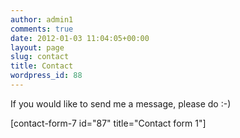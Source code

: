 ```yaml
---
author: admin1
comments: true
date: 2012-01-03 11:04:05+00:00
layout: page
slug: contact
title: Contact
wordpress_id: 88
---
```


If you would like to send me a message, please do :-)

[contact-form-7 id="87" title="Contact form 1"]
